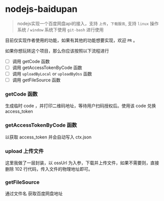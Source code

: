 # nodejs-baidupan

> nodejs实现一个百度网盘api的接入，支持 `上传`，`下载服务`, 支持 `linux` 操作系统 / `window` 系统下使用 `git-bash` 进行使用

目前仅实现作者使用的功能，如果有其他的功能想要实现，欢迎 `PR` 。

如果你想玩转这个项目，那么你应该按照以下流程进行

- [ ] 调用 getCode 函数
- [ ] 调用 getAccessTokenByCode 函数
- [ ] 调用 `uploadByLocal` or `uploadByOss` 函数 
- [ ] 调用 getFileSource 函数

### getCode 函数
  生成临时 code ，并打印二维码地址，等待用户扫码授权后。使用该 code 兑换 access_token

### getAccessTokenByCode 函数
  以获取 access_token 并会自动写入 ctx.json

### upload 上传文件
  这里我做了一层封装，以 ossUrl 为入参，下载并上传文件，如果不需要则，直接删除 102 行代码，传入文件的物理地址即可。

### getFileSource 
  通过文件名 获取百度网盘地址

